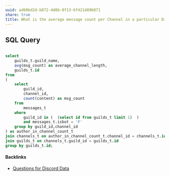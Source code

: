 ```yaml
---
uuid: ad60bd2d-b872-4d0b-8f13-6f4214896871
share: true
title: What is the average message count per Channel in a particular Discord Guild?
---
```

## SQL Query

``` sql

select
	guilds_t.guild_name,
	avg(msg_count) as average_channel_length,
	guilds_t.id
from
(
	select
		guild_id,
		channel_id,
		count(content) as msg_count
	from
		messages_t
	where
		guild_id in (  (select id from guilds_t limit 1)  )
		and messages_t.isbot = 'F'
	group by guild_id,channel_id
) as author_in_channel_count_t
join channels_t on author_in_channel_count_t.channel_id = channels_t.id
join guilds_t on channels_t.guild_id = guilds_t.id
group by guilds_t.id;

```

#### Backlinks

* [Questions for Discord Data](/46abc67b-bbe7-4800-82f5-f08d4c457ef0)